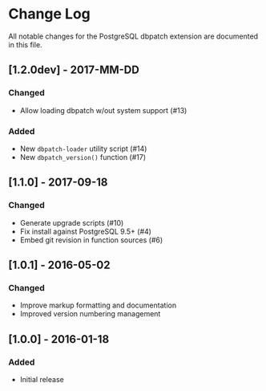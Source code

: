 # Change Log

All notable changes for the PostgreSQL dbpatch extension are documented 
in this file.

## [1.2.0dev] - 2017-MM-DD
### Changed
- Allow loading dbpatch w/out system support (#13)
### Added
- New `dbpatch-loader` utility script (#14)
- New `dbpatch_version()` function (#17)

## [1.1.0] - 2017-09-18
### Changed
- Generate upgrade scripts (#10)
- Fix install against PostgreSQL 9.5+ (#4)
- Embed git revision in function sources (#6)

## [1.0.1] - 2016-05-02
### Changed
- Improve markup formatting and documentation
- Improved version numbering management

## [1.0.0] - 2016-01-18
### Added
- Initial release

